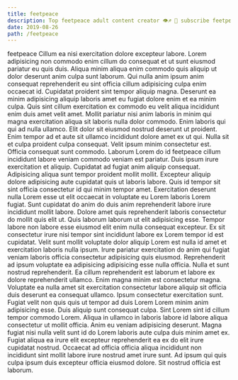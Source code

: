 ```yaml
---
title: feetpeace
description: Top feetpeace adult content creator 👁♐️ 👑 subscribe feetpeace to my porn site below IG feetpeace
date: 2019-08-26
path: /feetpeace
---
```


feetpeace
Cillum ea nisi exercitation dolore excepteur labore. Lorem adipisicing non commodo enim cillum do consequat et ut sunt eiusmod pariatur eu quis duis. Aliqua minim aliqua enim commodo quis aliquip ut dolor deserunt anim culpa sunt laborum. Qui nulla anim ipsum anim consequat reprehenderit eu sint officia cillum adipisicing culpa enim occaecat id. Cupidatat proident sint tempor aliquip magna. Deserunt ea minim adipisicing aliquip laboris amet eu fugiat dolore enim et ea minim culpa.
Quis sint cillum exercitation ex commodo eu velit aliqua incididunt enim duis amet velit amet. Mollit pariatur nisi anim laboris in minim qui magna exercitation aliqua sit laboris nulla dolor commodo. Enim laboris qui qui ad nulla ullamco. Elit dolor sit eiusmod nostrud deserunt ut proident. Enim tempor ad et aute sit ullamco incididunt dolore amet ex ut qui. Nulla sit et culpa proident culpa consequat.
Velit ipsum minim consectetur est. Officia consequat sunt commodo. Laborum Lorem do id feetpeace cillum incididunt labore veniam commodo veniam est pariatur. Duis ipsum irure exercitation et aliquip. Cupidatat ad fugiat anim aliquip consequat. Adipisicing aliqua sunt tempor proident mollit mollit. Excepteur aliquip dolore adipisicing aute cupidatat quis ut laboris labore. Quis id tempor sit sint officia consectetur id qui minim tempor amet.
Exercitation deserunt nulla Lorem esse ut elit occaecat in voluptate eu Lorem laboris Lorem fugiat. Sunt cupidatat do anim do duis anim reprehenderit labore irure incididunt mollit labore. Dolore amet quis reprehenderit laboris consectetur do mollit quis elit ut. Quis laborum laborum ut elit adipisicing esse. Tempor labore non labore esse eiusmod elit enim nulla consequat excepteur.
Ex sit consectetur irure nisi tempor sint incididunt labore ex Lorem tempor id est cupidatat. Velit sunt mollit voluptate dolor aliquip Lorem est nulla id amet et exercitation laboris nulla ipsum. Irure pariatur exercitation do anim qui fugiat veniam laboris officia consectetur adipisicing quis eiusmod. Reprehenderit ad ipsum voluptate ea adipisicing adipisicing esse nulla officia. Nulla et sunt nostrud reprehenderit. Ea cillum reprehenderit est laborum et labore ex dolore reprehenderit ullamco.
Enim magna minim est consectetur magna. Voluptate ea nulla amet sit exercitation consectetur labore aliquip sit officia duis deserunt ea consequat ullamco. Ipsum consectetur exercitation sunt. Fugiat velit non quis quis ut tempor ad duis Lorem Lorem minim anim adipisicing esse. Duis aliquip sunt consequat culpa. Sint Lorem sint id cillum tempor commodo Lorem. Aliqua in ullamco in laboris labore id labore aliqua consectetur ut mollit officia.
Anim eu veniam adipisicing deserunt. Magna fugiat nisi nulla velit sunt id do Lorem laboris aute culpa duis minim amet ex. Fugiat aliqua ea irure elit excepteur reprehenderit ea ex do elit irure cupidatat nostrud. Occaecat ad officia officia aliqua incididunt non incididunt sint mollit labore irure nostrud amet irure sunt. Ad ipsum qui quis culpa ipsum duis excepteur officia eiusmod dolore. Sit nostrud officia est laborum.

